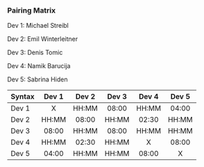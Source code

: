 
### Pairing Matrix
Dev 1: Michael Streibl

Dev 2: Emil Winterleitner

Dev 3: Denis Tomic

Dev 4: Namik Barucija

Dev 5: Sabrina Hiden


| Syntax      | Dev 1       | Dev 2       | Dev 3       | Dev 4       | Dev 5       |
| :---        |    :----:   |    :----:   |    :----:   |    :----:   |    :----:   |
| Dev 1       | X           | HH:MM       | 08:00       | HH:MM       | 04:00       |
| Dev 2       | HH:MM       | 08:00       | HH:MM       | 02:30       | HH:MM       |
| Dev 3       | 08:00       | HH:MM       | 08:00       | HH:MM       | HH:MM       |
| Dev 4       | HH:MM       | 02:30       | HH:MM       | X           | 08:00       |
| Dev 5       | 04:00       | HH:MM       | HH:MM       | 08:00       | X           |
